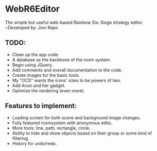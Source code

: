 # WebR6Editor
The simple but useful web-based Rainbow Six: Siege strategy editor.
~Developed by: Joni Rapo

## TODO:
- Clean up the app code.
- A database as the backbone of the room system.
- Begin using JQuery.
- Add comments and overall documentation to the code.
- Create images for the basic tools.
- My "OCD" wants the icons' sizes to be powers of two.
- Add Aruni and her gadget.
- Optimize the rendering (even more).

## Features to implement:
- Loading screen for both scene and background image changes.
- Fully featured roomsystem with anonymous edits.
- More tools: line, path, rectangle, circle.
- Ability to hide and show objects based on their group or some kind of filtering.
- History for undo/redo.
